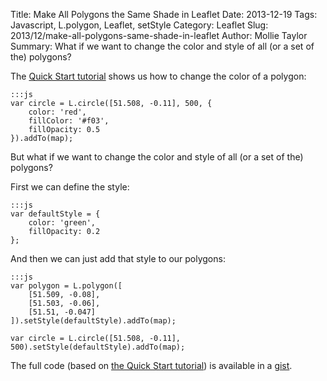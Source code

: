 Title: Make All Polygons the Same Shade in Leaflet
Date: 2013-12-19
Tags: Javascript, L.polygon, Leaflet, setStyle
Category: Leaflet
Slug: 2013/12/make-all-polygons-same-shade-in-leaflet
Author: Mollie Taylor
Summary: What if we want to change the color and style of all (or a set of the) polygons?

The [Quick Start tutorial](http://leafletjs.com/examples/quick-start.html) shows us how to change the color of a polygon:

	:::js
	var circle = L.circle([51.508, -0.11], 500, {
		color: 'red',
		fillColor: '#f03',
		fillOpacity: 0.5
	}).addTo(map);

But what if we want to change the color and style of all (or a set of the) polygons?

First we can define the style:

	:::js
	var defaultStyle = {
		color: 'green',
		fillOpacity: 0.2
	};

And then we can just add that style to our polygons:

	:::js
	var polygon = L.polygon([
		[51.509, -0.08],
		[51.503, -0.06],
		[51.51, -0.047]
	]).setStyle(defaultStyle).addTo(map);

	var circle = L.circle([51.508, -0.11], 500).setStyle(defaultStyle).addTo(map);

The full code (based on [the Quick Start tutorial](http://leafletjs.com/examples/quick-start.html)) is available in a [gist](https://gist.github.com/mollietaylor/7110969).


